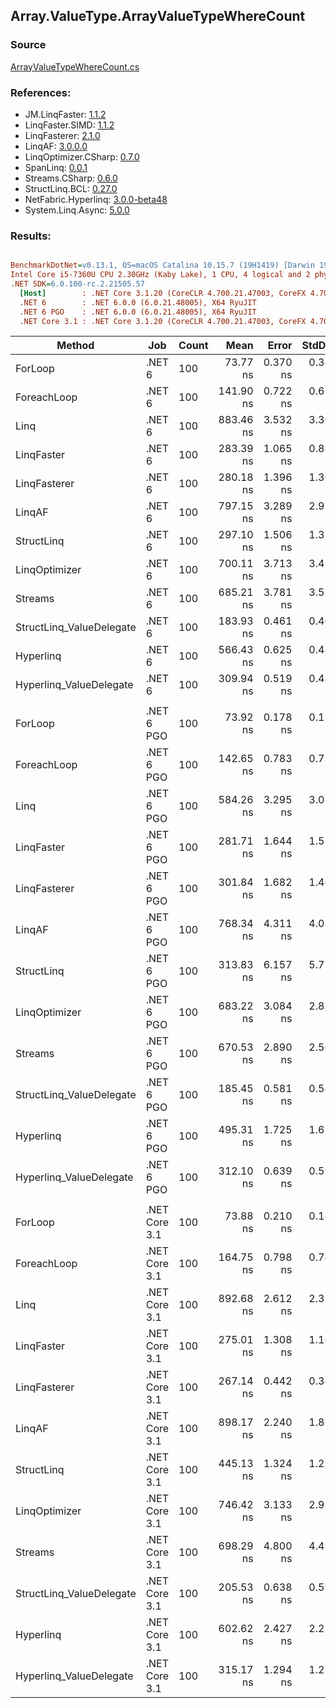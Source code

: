 ﻿## Array.ValueType.ArrayValueTypeWhereCount

### Source
[ArrayValueTypeWhereCount.cs](../LinqBenchmarks/Array/ValueType/ArrayValueTypeWhereCount.cs)

### References:
- JM.LinqFaster: [1.1.2](https://www.nuget.org/packages/JM.LinqFaster/1.1.2)
- LinqFaster.SIMD: [1.1.2](https://www.nuget.org/packages/LinqFaster.SIMD/1.0.3)
- LinqFasterer: [2.1.0](https://www.nuget.org/packages/LinqFasterer/2.1.0)
- LinqAF: [3.0.0.0](https://www.nuget.org/packages/LinqAF/3.0.0.0)
- LinqOptimizer.CSharp: [0.7.0](https://www.nuget.org/packages/LinqOptimizer.CSharp/0.7.0)
- SpanLinq: [0.0.1](https://www.nuget.org/packages/SpanLinq/0.0.1)
- Streams.CSharp: [0.6.0](https://www.nuget.org/packages/Streams.CSharp/0.6.0)
- StructLinq.BCL: [0.27.0](https://www.nuget.org/packages/StructLinq/0.27.0)
- NetFabric.Hyperlinq: [3.0.0-beta48](https://www.nuget.org/packages/NetFabric.Hyperlinq/3.0.0-beta48)
- System.Linq.Async: [5.0.0](https://www.nuget.org/packages/System.Linq.Async/5.0.0)

### Results:
``` ini

BenchmarkDotNet=v0.13.1, OS=macOS Catalina 10.15.7 (19H1419) [Darwin 19.6.0]
Intel Core i5-7360U CPU 2.30GHz (Kaby Lake), 1 CPU, 4 logical and 2 physical cores
.NET SDK=6.0.100-rc.2.21505.57
  [Host]        : .NET Core 3.1.20 (CoreCLR 4.700.21.47003, CoreFX 4.700.21.47101), X64 RyuJIT
  .NET 6        : .NET 6.0.0 (6.0.21.48005), X64 RyuJIT
  .NET 6 PGO    : .NET 6.0.0 (6.0.21.48005), X64 RyuJIT
  .NET Core 3.1 : .NET Core 3.1.20 (CoreCLR 4.700.21.47003, CoreFX 4.700.21.47101), X64 RyuJIT


```
|                   Method |           Job | Count |      Mean |    Error |   StdDev |         Ratio | RatioSD |  Gen 0 | Allocated |
|------------------------- |-------------- |------ |----------:|---------:|---------:|--------------:|--------:|-------:|----------:|
|                  ForLoop |        .NET 6 |   100 |  73.77 ns | 0.370 ns | 0.346 ns |      baseline |         |      - |         - |
|              ForeachLoop |        .NET 6 |   100 | 141.90 ns | 0.722 ns | 0.676 ns |  1.92x slower |   0.01x |      - |         - |
|                     Linq |        .NET 6 |   100 | 883.46 ns | 3.532 ns | 3.304 ns | 11.98x slower |   0.07x | 0.0153 |      32 B |
|               LinqFaster |        .NET 6 |   100 | 283.39 ns | 1.065 ns | 0.889 ns |  3.84x slower |   0.02x |      - |         - |
|             LinqFasterer |        .NET 6 |   100 | 280.18 ns | 1.396 ns | 1.306 ns |  3.80x slower |   0.03x |      - |         - |
|                   LinqAF |        .NET 6 |   100 | 797.15 ns | 3.289 ns | 2.916 ns | 10.81x slower |   0.06x |      - |         - |
|               StructLinq |        .NET 6 |   100 | 297.10 ns | 1.506 ns | 1.335 ns |  4.03x slower |   0.03x | 0.0305 |      64 B |
|            LinqOptimizer |        .NET 6 |   100 | 700.11 ns | 3.713 ns | 3.474 ns |  9.49x slower |   0.07x | 0.0114 |      24 B |
|                  Streams |        .NET 6 |   100 | 685.21 ns | 3.781 ns | 3.537 ns |  9.29x slower |   0.06x | 0.1717 |     360 B |
| StructLinq_ValueDelegate |        .NET 6 |   100 | 183.93 ns | 0.461 ns | 0.409 ns |  2.49x slower |   0.01x |      - |         - |
|                Hyperlinq |        .NET 6 |   100 | 566.43 ns | 0.625 ns | 0.488 ns |  7.68x slower |   0.04x |      - |         - |
|  Hyperlinq_ValueDelegate |        .NET 6 |   100 | 309.94 ns | 0.519 ns | 0.485 ns |  4.20x slower |   0.02x |      - |         - |
|                          |               |       |           |          |          |               |         |        |           |
|                  ForLoop |    .NET 6 PGO |   100 |  73.92 ns | 0.178 ns | 0.158 ns |      baseline |         |      - |         - |
|              ForeachLoop |    .NET 6 PGO |   100 | 142.65 ns | 0.783 ns | 0.732 ns |  1.93x slower |   0.01x |      - |         - |
|                     Linq |    .NET 6 PGO |   100 | 584.26 ns | 3.295 ns | 3.082 ns |  7.90x slower |   0.05x | 0.0153 |      32 B |
|               LinqFaster |    .NET 6 PGO |   100 | 281.71 ns | 1.644 ns | 1.538 ns |  3.81x slower |   0.02x |      - |         - |
|             LinqFasterer |    .NET 6 PGO |   100 | 301.84 ns | 1.682 ns | 1.405 ns |  4.08x slower |   0.02x |      - |         - |
|                   LinqAF |    .NET 6 PGO |   100 | 768.34 ns | 4.311 ns | 4.033 ns | 10.40x slower |   0.06x |      - |         - |
|               StructLinq |    .NET 6 PGO |   100 | 313.83 ns | 6.157 ns | 5.759 ns |  4.25x slower |   0.08x | 0.0305 |      64 B |
|            LinqOptimizer |    .NET 6 PGO |   100 | 683.22 ns | 3.084 ns | 2.885 ns |  9.24x slower |   0.04x | 0.0114 |      24 B |
|                  Streams |    .NET 6 PGO |   100 | 670.53 ns | 2.890 ns | 2.562 ns |  9.07x slower |   0.04x | 0.1717 |     360 B |
| StructLinq_ValueDelegate |    .NET 6 PGO |   100 | 185.45 ns | 0.581 ns | 0.544 ns |  2.51x slower |   0.01x |      - |         - |
|                Hyperlinq |    .NET 6 PGO |   100 | 495.31 ns | 1.725 ns | 1.613 ns |  6.70x slower |   0.03x |      - |         - |
|  Hyperlinq_ValueDelegate |    .NET 6 PGO |   100 | 312.10 ns | 0.639 ns | 0.597 ns |  4.22x slower |   0.01x |      - |         - |
|                          |               |       |           |          |          |               |         |        |           |
|                  ForLoop | .NET Core 3.1 |   100 |  73.88 ns | 0.210 ns | 0.186 ns |      baseline |         |      - |         - |
|              ForeachLoop | .NET Core 3.1 |   100 | 164.75 ns | 0.798 ns | 0.746 ns |  2.23x slower |   0.01x |      - |         - |
|                     Linq | .NET Core 3.1 |   100 | 892.68 ns | 2.612 ns | 2.316 ns | 12.08x slower |   0.03x | 0.0153 |      32 B |
|               LinqFaster | .NET Core 3.1 |   100 | 275.01 ns | 1.308 ns | 1.160 ns |  3.72x slower |   0.02x |      - |         - |
|             LinqFasterer | .NET Core 3.1 |   100 | 267.14 ns | 0.442 ns | 0.345 ns |  3.62x slower |   0.01x |      - |         - |
|                   LinqAF | .NET Core 3.1 |   100 | 898.17 ns | 2.240 ns | 1.870 ns | 12.16x slower |   0.03x |      - |         - |
|               StructLinq | .NET Core 3.1 |   100 | 445.13 ns | 1.324 ns | 1.239 ns |  6.02x slower |   0.03x | 0.0305 |      64 B |
|            LinqOptimizer | .NET Core 3.1 |   100 | 746.42 ns | 3.133 ns | 2.931 ns | 10.10x slower |   0.05x | 0.0267 |      56 B |
|                  Streams | .NET Core 3.1 |   100 | 698.29 ns | 4.800 ns | 4.490 ns |  9.45x slower |   0.07x | 0.1717 |     360 B |
| StructLinq_ValueDelegate | .NET Core 3.1 |   100 | 205.53 ns | 0.638 ns | 0.597 ns |  2.78x slower |   0.01x |      - |         - |
|                Hyperlinq | .NET Core 3.1 |   100 | 602.62 ns | 2.427 ns | 2.270 ns |  8.15x slower |   0.03x |      - |         - |
|  Hyperlinq_ValueDelegate | .NET Core 3.1 |   100 | 315.17 ns | 1.294 ns | 1.210 ns |  4.27x slower |   0.02x |      - |         - |
